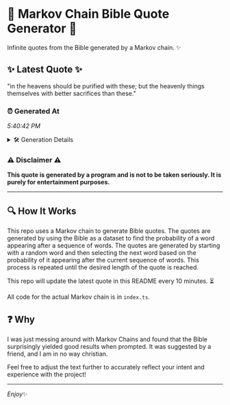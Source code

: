 # 📖 Markov Chain Bible Quote Generator 📖

Infinite quotes from the Bible generated by a Markov chain. ✨

## ✨ Latest Quote ✨
"in the heavens should be purified with these; but the heavenly things themselves with better sacrifices than these."

### ⏰ Generated At
*5:40:42 PM*

<details>
    <summary>🛠️ Generation Details</summary>
    <p>
        <strong>🌱 Seed:</strong> in<br>
        <strong>🔄 Iterations:</strong> 17<br>
        <strong>📜 Context History:</strong><br>[ in ]: the<br>[ in, the ]: heavens<br>[ in, the, heavens ]: should<br>[ in, the, heavens, should ]: be<br>[ in, the, heavens, should, be ]: purified<br>[ in, the, heavens, should, be, purified ]: with<br>[ the, heavens, should, be, purified, with ]: these;<br>[ heavens, should, be, purified, with, these; ]: but<br>[ should, be, purified, with, these;, but ]: the<br>[ be, purified, with, these;, but, the ]: heavenly<br>[ purified, with, these;, but, the, heavenly ]: things<br>[ with, these;, but, the, heavenly, things ]: themselves<br>[ these;, but, the, heavenly, things, themselves ]: with<br>[ but, the, heavenly, things, themselves, with ]: better<br>[ the, heavenly, things, themselves, with, better ]: sacrifices<br>[ heavenly, things, themselves, with, better, sacrifices ]: than<br>[ things, themselves, with, better, sacrifices, than ]: these.<br>
    </p>
</details>

### ⚠️ Disclaimer ⚠️
**This quote is generated by a program and is not to be taken seriously. It is purely for entertainment purposes.**

---

## 🔍 How It Works

This repo uses a Markov chain to generate Bible quotes. The quotes are generated by using the Bible as a dataset to find the probability of a word appearing after a sequence of words. The quotes are generated by starting with a random word and then selecting the next word based on the probability of it appearing after the current sequence of words. This process is repeated until the desired length of the quote is reached.

This repo will update the latest quote in this README every 10 minutes. ⏳

All code for the actual Markov chain is in `index.ts`.

## ❓ Why

I was just messing around with Markov Chains and found that the Bible surprisingly yielded good results when prompted. 
It was suggested by a friend, and I am in no way christian.

Feel free to adjust the text further to accurately reflect your intent and experience with the project!

---

*Enjoy*✨
